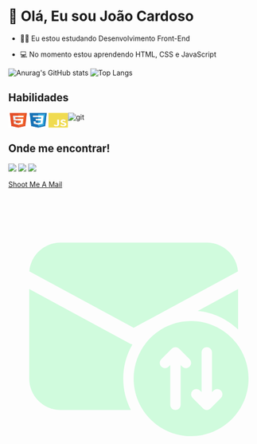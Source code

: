   <h1>👋 Olá, Eu sou João Cardoso</h1>
  
- 👨‍💻 Eu estou estudando Desenvolvimento Front-End

- 💻 No momento estou aprendendo HTML, CSS e JavaScript

![Anurag's GitHub stats](https://github-readme-stats.vercel.app/api?username=Jp-Cardoso360&show_icons=true&theme=radical)
![Top Langs](https://github-readme-stats.vercel.app/api/top-langs/?username=Jp-Cardoso360&hide_progress=true,icons=true&theme=radical)

   <h2>Habilidades</h2>
<div style ="display:flex;">
<img align="center" height="30" width="40" alt="html5" src="https://raw.githubusercontent.com/devicons/devicon/master/icons/html5/html5-original.svg" style="max-width: 100%;">
<img align="center" height="30" width="40" alt="css3" src="https://raw.githubusercontent.com/devicons/devicon/master/icons/css3/css3-original.svg" style="max-width: 100%;">
<img align="center" height="30" width="40" alt="javascript" src="https://raw.githubusercontent.com/devicons/devicon/master/icons/javascript/javascript-plain.svg" style="max-width: 100%;">
<img align="center" height="30" width="40" alt="git" src="https://camo.githubusercontent.com/dc9e7e657b4cd5ba7d819d1a9ce61434bd0ddbb94287d7476b186bd783b62279/68747470733a2f2f63646e2e6a7364656c6976722e6e65742f67682f64657669636f6e732f64657669636f6e2f69636f6e732f6769742f6769742d6f726967696e616c2e737667" data-canonical-src="https://cdn.jsdelivr.net/gh/devicons/devicon/icons/git/git-original.svg" style="max-width: 100%;">
</div>


  <h2>Onde me encontrar!</h2>
<a href="#" rel="nofollow"><img src="https://camo.githubusercontent.com/4cbbe1766c46cbcdb21dd764eddd7f1a30922bb05fce2dcd34f602fde634e79e/68747470733a2f2f692e696d6775722e636f6d2f4d796d413433492e706e67" style="max-width: 100%;"></a>
<a href="#" rel="nofollow"><img src="https://camo.githubusercontent.com/c00f87aeebbec37f3ee0857cc4c20b21fefde8a96caf4744383ebfe44a47fe3f/68747470733a2f2f696d672e736869656c64732e696f2f62616467652f2d4c696e6b6564496e2d2532333030373742353f7374796c653d666f722d7468652d6261646765266c6f676f3d6c696e6b6564696e266c6f676f436f6c6f723d7768697465" data-canonical-src="https://img.shields.io/badge/-LinkedIn-%230077B5?style=for-the-badge&amp;logo=linkedin&amp;logoColor=white" style="max-width: 100%;"></a>
<a class="social-mail" href="cardoso20.jp@gmail.com" target="_blank"><img src="https://camo.githubusercontent.com/927d6b3961fa048ff7303daf291cb5869dfa25018997cf8c1373c2f6a85b1458/68747470733a2f2f696d672e736869656c64732e696f2f62616467652f2d476d61696c2d2532333333333f7374796c653d666f722d7468652d6261646765266c6f676f3d676d61696c266c6f676f436f6c6f723d7768697465" data-canonical-src="https://img.shields.io/badge/-Gmail-%23333?style=for-the-badge&amp;logo=gmail&amp;logoColor=white" style="max-width: 100%;"></a>
<a class="social-mail" href="cardoso20.jp@gmail.com" target="_blank"><div class="box"><p>Shoot Me A Mail</p><svg fill="#d0fbdd" xmlns="http://www.w3.org/2000/svg" viewBox="0 0 48 48" class="mail"><path d="M24 25.29L4.02 14.5C4.28 11.42 6.86 9 10 9h28c3.14 0 5.72 2.42 5.98 5.5L24 25.29zM23.76 28.48C22.64 30.4 22 32.62 22 35c0 2.16.53 4.2 1.47 6H10c-3.31 0-6-2.69-6-6V17.89l19.29 10.43C23.44 28.4 23.6 28.46 23.76 28.48zM44 17.89v7.74c-2.04-1.97-4.73-3.28-7.72-3.56L44 17.89zM46 35c0 6.075-4.925 11-11 11s-11-4.925-11-11 4.925-11 11-11S46 28.925 46 35zM34.707 31.293l-2-2c-.391-.391-1.023-.391-1.414 0l-2 2c-.391.391-.391 1.023 0 1.414s1.023.391 1.414 0L31 32.414V40c0 .553.447 1 1 1s1-.447 1-1v-7.586l.293.293C33.488 32.902 33.744 33 34 33s.512-.098.707-.293C35.098 32.316 35.098 31.684 34.707 31.293zM40.707 37.293c-.391-.391-1.023-.391-1.414 0L39 37.586V30c0-.553-.447-1-1-1s-1 .447-1 1v7.586l-.293-.293c-.391-.391-1.023-.391-1.414 0s-.391 1.023 0 1.414l2 2C37.488 40.902 37.744 41 38 41s.512-.098.707-.293l2-2C41.098 38.316 41.098 37.684 40.707 37.293z"></path></svg></div></a>

